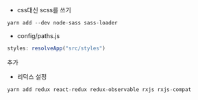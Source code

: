 + css대신 scss를 쓰기
```javascript 
yarn add --dev node-sass sass-loader
```
+ config/paths.js 
```javascript 
styles: resolveApp("src/styles")
```
추가

+ 리덕스 설정
```javascript 
yarn add redux react-redux redux-observable rxjs rxjs-compat
```
